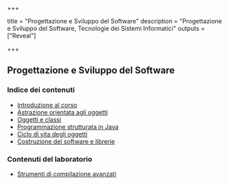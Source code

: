 
+++

title = "Progettazione e Sviluppo del Software"
description = "Progettazione e Sviluppo del Software, Tecnologie dei Sistemi Informatici"
outputs = ["Reveal"]

+++

## Progettazione e Sviluppo del Software

### Indice dei contenuti

* [Introduzione al corso](intro/)
* [Astrazione orientata agli oggetti](oo-abstraction/)
* [Oggetti e classi](objects/)
* [Programmazione strutturata in Java](java-structured-programming/)
* [Ciclo di vita degli oggetti](objects-lifecycle/)
* [Costruzione del software e librerie](build-systems/)

### Contenuti del laboratorio
* [Strumenti di compilazione avanzati](lab/02-advanced-tooling-gradle/)
